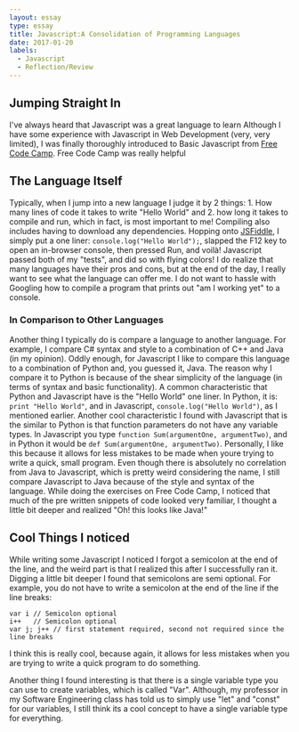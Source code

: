 ```yaml
---
layout: essay
type: essay
title: Javascript:A Consolidation of Programming Languages
date: 2017-01-20
labels:
  - Javascript
  - Reflection/Review
---
```


## Jumping Straight In
I've always heard that Javascript was a great language to learn
Although I have some experience with Javascript in Web Development (very, very limited), I was finally thoroughly introduced to Basic Javascript from [Free Code Camp](https://www.freecodecamp.com/). Free Code Camp was really helpful 

## The Language Itself 
Typically, when I jump into a new language I judge it by 2 things: 1. How many lines of code it takes to write "Hello World" and 2. how long it takes to compile and run, which in fact, is most important to me! Compiling also includes having to download any dependencies. Hopping onto [JSFiddle](https://jsfiddle.net/), I simply put a one liner: `console.log("Hello World");`, slapped the F12 key to open an in-browser console, then pressed Run, and voilà! Javascript passed both of my "tests", and did so with flying colors! I do realize that many languages have their pros and cons, but at the end of the day, I really want to see what the language can offer me. I do not want to hassle with Googling how to compile a program that prints out "am I working yet" to a console.  

### In Comparison to Other Languages
Another thing I typically do is compare a language to another language. For example, I compare C# syntax and style to a combination of C++ and Java (in my opinion). Oddly enough, for Javascript I like to compare this language to a combination of Python and, you guessed it, Java. The reason why I compare it to Python is because of the shear simplicity of the language (in terms of syntax and basic functionality). A common characteristic that Python and Javascript have is the "Hello World" one liner. In Python, it is: `print "Hello World"`, and in Javascript, `console.log("Hello World")`, as I mentioned earlier. Another cool characteristic I found with Javascript that is the similar to Python is that function parameters do not have any variable types. In Javascript you type `function Sum(argumentOne, argumentTwo)`, and in Python it would be `def Sum(argumentOne, argumentTwo)`. Personally, I like this because it allows for less mistakes to be made when youre trying to write a quick, small program. Even though there is absolutely no correlation from Java to Javascript, which is pretty weird considering the name, I still compare Javascript to Java because of the style and syntax of the language. While doing the exercises on Free Code Camp, I noticed that much of the pre written snippets of code looked very familiar, I thought a little bit deeper and realized "Oh! this looks like Java!" 

## Cool Things I noticed
While writing some Javascript I noticed I forgot a semicolon at the end of the line, and the weird part is that I realized this after I successfully ran it. Digging a little bit deeper I found that semicolons are semi optional. For example, you do not have to write a semicolon at the end of the line if the line breaks:
```
var i // Semicolon optional
i++   // Semicolon optional
var j; j++ // first statement required, second not required since the line breaks
```
I think this is really cool, because again, it allows for less mistakes when you are trying to write a quick program to do something. 

Another thing I found interesting is that there is a single variable type you can use to create variables, which is called "Var". Although, my professor in my Software Engineering class has told us to simply use "let" and "const" for our variables, I still think its a cool concept to have a single variable type for everything.  
